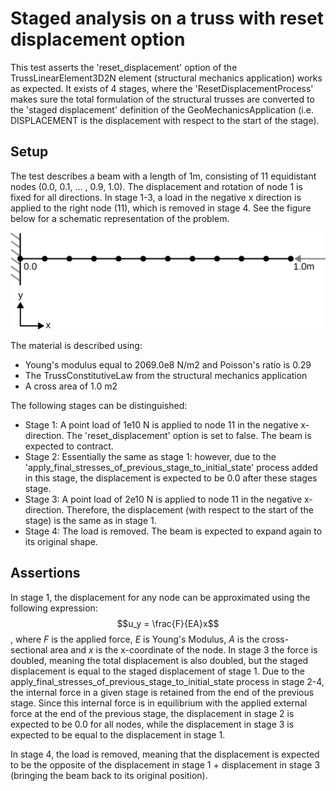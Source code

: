 # Staged analysis on a truss with reset displacement option

This test asserts the 'reset_displacement' option of the TrussLinearElement3D2N element (structural mechanics application) works as expected. It exists of 4 stages, where the 'ResetDisplacementProcess' makes sure the total formulation of the structural trusses are converted to the 'staged displacement' definition of the GeoMechanicsApplication (i.e. DISPLACEMENT is the displacement with respect to the start of the stage).

## Setup
The test describes a beam with a length of 1m, consisting of 11 equidistant nodes (0.0, 0.1, ... , 0.9, 1.0). The displacement and rotation of node 1 is fixed for all directions. In stage 1-3, a load in the negative x direction is applied to the right node (11), which is removed in stage 4. See the figure below for a schematic representation of the problem. 

![MeshStructure](MeshStructure.svg)

The material is described using:
-   Young's modulus equal to 2069.0e8 N/m2 and Poisson's ratio is 0.29
-   The TrussConstitutiveLaw from the structural mechanics application
-   A cross area of 1.0 m2

The following stages can be distinguished:
- Stage 1: A point load of 1e10 N is applied to node 11 in the negative x-direction. The 'reset_displacement' option is set to false. The beam is expected to contract.
- Stage 2: Essentially the same as stage 1: however, due to the 'apply_final_stresses_of_previous_stage_to_initial_state' process added in this stage, the displacement is expected to be 0.0 after these stages stage.
- Stage 3: A point load of 2e10 N is applied to node 11 in the negative x-direction. Therefore, the displacement (with respect to the start of the stage) is the same as in stage 1.
- Stage 4: The load is removed. The beam is expected to expand again to its original shape.

## Assertions
In stage 1, the displacement for any node can be approximated using the following expression:
$$u_y = \frac{F}{EA}x$$
, where $F$ is the applied force, $E$ is Young's Modulus, $A$ is the cross-sectional area and $x$ is the x-coordinate of
the node. In stage 3 the force is doubled, meaning the total displacement is also doubled, but the staged displacement
is equal to the staged displacement of stage 1. Due to the apply_final_stresses_of_previous_stage_to_initial_state process in stage 2-4, the internal force
in a given stage is retained from the end of the previous stage. Since this internal force is in equilibrium with the
applied external force at the end of the previous stage, the displacement in stage 2 is expected to be 0.0 for all nodes, while the displacement in stage 3 is expected to be equal to the displacement in stage 1. 

In stage 4, the load is removed, meaning that the displacement is expected to be the opposite of the displacement in stage 1 + displacement in stage 3 (bringing the beam back to its original position).
